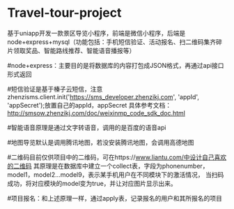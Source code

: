 # Travel-tour-project
基于uniapp开发一款景区导览小程序，前端是微信小程序，后端是node+express+mysql（功能包括：手机短信验证、活动报名、扫二维码集齐碎片领取奖品、智能路线推荐、智能语音播报等）

#node+express：主要目的是将数据库的内容打包成JSON格式，再通过api接口形式返回

#短信验证是基于榛子云短信，注意zhenzisms.client.init('https://sms_developer.zhenzikj.com', 'appId', 'appSecret');放置自己的appId，appSecret
具体参考文档：
http://smsow.zhenzikj.com/doc/weixinmp_code_sdk_doc.html

#智能语音原理是通过文字转语音，调用的是百度的语音api

#地图导览默认是调用腾讯地图，若没安装腾讯地图，会调用高德地图

#二维码目前仅供项目中的二维码，可在https://www.liantu.com/中设计自己喜欢的二维码
其原理是在数据库中建立一个collect表，字段为phonenumber，model1，model2...model9，表示某手机用户在不同模块下的激活情况，
当扫码成功，将对应模块的model变为true，并让对应图片显示出来。

#项目报名：和上述原理一样，通过apply表，记录报名的用户和其所报名的项目


